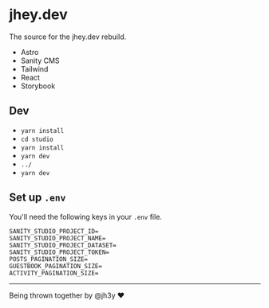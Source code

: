 # jhey.dev 

The source for the jhey.dev rebuild.

- Astro
- Sanity CMS
- Tailwind
- React
- Storybook

## Dev
- `yarn install`
- `cd studio`
- `yarn install`
- `yarn dev`
- `../`
- `yarn dev`


## Set up `.env`

You'll need the following keys in your `.env` file.

```shell
SANITY_STUDIO_PROJECT_ID=
SANITY_STUDIO_PROJECT_NAME=
SANITY_STUDIO_PROJECT_DATASET=
SANITY_STUDIO_PROJECT_TOKEN=
POSTS_PAGINATION_SIZE=
GUESTBOOK_PAGINATION_SIZE=
ACTIVITY_PAGINATION_SIZE=
```

---

Being thrown together by @jh3y :heart: